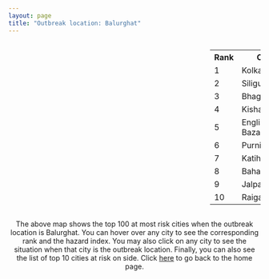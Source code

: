 ```yaml
---
layout: page
title: "Outbreak location: Balurghat"
---
```

<div style="width: 100%; overflow: auto;">
<div style="width: 75%; float: left;">
<div id="mapid">
<script src="https://buda-magenta.github.io/hazard_map/load_map.js"></script>

<script>
var marker_outbreak = L.marker([25.263487, 88.789003],{"autoPan": true}).addTo(map); marker_outbreak.bindTooltip("Balurghat").openTooltip();

var circle_1 = L.circle([22.541418, 88.357691], {"pane": "markerPane", "color": "red", "fill": true, "fillOpacity": 0.2, "fillRule": "evenodd", "lineCap": "round", "lineJoin": "round", "opacity": 1.0, "radius": 128855, "stroke": true, "weight": 3}).addTo(map);
circle_1.bindTooltip("Kolkata<br>rank: 1<br>hazard index: 0.128856")
circle_1.bindPopup('<a href="https://buda-magenta.github.io/hazard_map/Kolkata">Kolkata</a>')

var circle_2 = L.circle([26.716413, 88.430992], {"pane": "markerPane", "color": "red", "fill": true, "fillOpacity": 0.2, "fillRule": "evenodd", "lineCap": "round", "lineJoin": "round", "opacity": 1.0, "radius": 103875, "stroke": true, "weight": 3}).addTo(map);
circle_2.bindTooltip("Siliguri<br>rank: 2<br>hazard index: 0.103876")
circle_2.bindPopup('<a href="https://buda-magenta.github.io/hazard_map/Siliguri">Siliguri</a>')

var circle_3 = L.circle([25.286698, 87.132254], {"pane": "markerPane", "color": "red", "fill": true, "fillOpacity": 0.2, "fillRule": "evenodd", "lineCap": "round", "lineJoin": "round", "opacity": 1.0, "radius": 22981, "stroke": true, "weight": 3}).addTo(map);
circle_3.bindTooltip("Bhagalpur<br>rank: 3<br>hazard index: 0.022982")
circle_3.bindPopup('<a href="https://buda-magenta.github.io/hazard_map/Bhagalpur">Bhagalpur</a>')

var circle_4 = L.circle([26.298638, 87.953148], {"pane": "markerPane", "color": "red", "fill": true, "fillOpacity": 0.2, "fillRule": "evenodd", "lineCap": "round", "lineJoin": "round", "opacity": 1.0, "radius": 19811, "stroke": true, "weight": 3}).addTo(map);
circle_4.bindTooltip("Kishanganj<br>rank: 4<br>hazard index: 0.019812")
circle_4.bindPopup('<a href="https://buda-magenta.github.io/hazard_map/Kishanganj">Kishanganj</a>')

var circle_5 = L.circle([24.965712, 88.127778], {"pane": "markerPane", "color": "red", "fill": true, "fillOpacity": 0.2, "fillRule": "evenodd", "lineCap": "round", "lineJoin": "round", "opacity": 1.0, "radius": 18678, "stroke": true, "weight": 3}).addTo(map);
circle_5.bindTooltip("English Bazar<br>rank: 5<br>hazard index: 0.018679")
circle_5.bindPopup('<a href="https://buda-magenta.github.io/hazard_map/English_Bazar">English Bazar</a>')

var circle_6 = L.circle([26.000000, 87.500000], {"pane": "markerPane", "color": "red", "fill": true, "fillOpacity": 0.2, "fillRule": "evenodd", "lineCap": "round", "lineJoin": "round", "opacity": 1.0, "radius": 16194, "stroke": true, "weight": 3}).addTo(map);
circle_6.bindTooltip("Purnia<br>rank: 6<br>hazard index: 0.016194")
circle_6.bindPopup('<a href="https://buda-magenta.github.io/hazard_map/Purnia">Purnia</a>')

var circle_7 = L.circle([25.560900, 87.647654], {"pane": "markerPane", "color": "red", "fill": true, "fillOpacity": 0.2, "fillRule": "evenodd", "lineCap": "round", "lineJoin": "round", "opacity": 1.0, "radius": 13044, "stroke": true, "weight": 3}).addTo(map);
circle_7.bindTooltip("Katihar<br>rank: 7<br>hazard index: 0.013044")
circle_7.bindPopup('<a href="https://buda-magenta.github.io/hazard_map/Katihar">Katihar</a>')

var circle_8 = L.circle([24.379576, 88.585573], {"pane": "markerPane", "color": "red", "fill": true, "fillOpacity": 0.2, "fillRule": "evenodd", "lineCap": "round", "lineJoin": "round", "opacity": 1.0, "radius": 11276, "stroke": true, "weight": 3}).addTo(map);
circle_8.bindTooltip("Baharampur<br>rank: 8<br>hazard index: 0.011277")
circle_8.bindPopup('<a href="https://buda-magenta.github.io/hazard_map/Baharampur">Baharampur</a>')

var circle_9 = L.circle([26.626484, 88.734077], {"pane": "markerPane", "color": "red", "fill": true, "fillOpacity": 0.2, "fillRule": "evenodd", "lineCap": "round", "lineJoin": "round", "opacity": 1.0, "radius": 10773, "stroke": true, "weight": 3}).addTo(map);
circle_9.bindTooltip("Jalpaiguri<br>rank: 9<br>hazard index: 0.010773")
circle_9.bindPopup('<a href="https://buda-magenta.github.io/hazard_map/Jalpaiguri">Jalpaiguri</a>')

var circle_10 = L.circle([25.680654, 88.124646], {"pane": "markerPane", "color": "red", "fill": true, "fillOpacity": 0.2, "fillRule": "evenodd", "lineCap": "round", "lineJoin": "round", "opacity": 1.0, "radius": 10602, "stroke": true, "weight": 3}).addTo(map);
circle_10.bindTooltip("Raiganj<br>rank: 10<br>hazard index: 0.010603")
circle_10.bindPopup('<a href="https://buda-magenta.github.io/hazard_map/Raiganj">Raiganj</a>')

var circle_11 = L.circle([26.698885, 88.320030], {"pane": "markerPane", "color": "red", "fill": true, "fillOpacity": 0.2, "fillRule": "evenodd", "lineCap": "round", "lineJoin": "round", "opacity": 1.0, "radius": 8889, "stroke": true, "weight": 3}).addTo(map);
circle_11.bindTooltip("Bagdogra<br>rank: 11<br>hazard index: 0.008889")
circle_11.bindPopup('<a href="https://buda-magenta.github.io/hazard_map/Bagdogra">Bagdogra</a>')

var circle_12 = L.circle([23.250000, 87.750000], {"pane": "markerPane", "color": "red", "fill": true, "fillOpacity": 0.2, "fillRule": "evenodd", "lineCap": "round", "lineJoin": "round", "opacity": 1.0, "radius": 4842, "stroke": true, "weight": 3}).addTo(map);
circle_12.bindTooltip("Barddhaman<br>rank: 12<br>hazard index: 0.004843")
circle_12.bindPopup('<a href="https://buda-magenta.github.io/hazard_map/Barddhaman">Barddhaman</a>')

var circle_13 = L.circle([22.591260, 88.390964], {"pane": "markerPane", "color": "red", "fill": true, "fillOpacity": 0.2, "fillRule": "evenodd", "lineCap": "round", "lineJoin": "round", "opacity": 1.0, "radius": 3772, "stroke": true, "weight": 3}).addTo(map);
circle_13.bindTooltip("Bidhan Nagar<br>rank: 13<br>hazard index: 0.003772")
circle_13.bindPopup('<a href="https://buda-magenta.github.io/hazard_map/Bidhan_Nagar">Bidhan Nagar</a>')

var circle_14 = L.circle([26.180598, 91.753943], {"pane": "markerPane", "color": "red", "fill": true, "fillOpacity": 0.2, "fillRule": "evenodd", "lineCap": "round", "lineJoin": "round", "opacity": 1.0, "radius": 3337, "stroke": true, "weight": 3}).addTo(map);
circle_14.bindTooltip("Guwahati<br>rank: 14<br>hazard index: 0.003338")
circle_14.bindPopup('<a href="https://buda-magenta.github.io/hazard_map/Guwahati">Guwahati</a>')

var circle_15 = L.circle([22.472223, 88.093845], {"pane": "markerPane", "color": "red", "fill": true, "fillOpacity": 0.2, "fillRule": "evenodd", "lineCap": "round", "lineJoin": "round", "opacity": 1.0, "radius": 1886, "stroke": true, "weight": 3}).addTo(map);
circle_15.bindTooltip("Uluberia<br>rank: 15<br>hazard index: 0.001886")
circle_15.bindPopup('<a href="https://buda-magenta.github.io/hazard_map/Uluberia">Uluberia</a>')

var circle_16 = L.circle([28.651718, 77.221939], {"pane": "markerPane", "color": "red", "fill": true, "fillOpacity": 0.2, "fillRule": "evenodd", "lineCap": "round", "lineJoin": "round", "opacity": 1.0, "radius": 1859, "stroke": true, "weight": 3}).addTo(map);
circle_16.bindTooltip("Delhi<br>rank: 16<br>hazard index: 0.001860")
circle_16.bindPopup('<a href="https://buda-magenta.github.io/hazard_map/Delhi">Delhi</a>')

var circle_17 = L.circle([25.832642, 86.614893], {"pane": "markerPane", "color": "red", "fill": true, "fillOpacity": 0.2, "fillRule": "evenodd", "lineCap": "round", "lineJoin": "round", "opacity": 1.0, "radius": 1812, "stroke": true, "weight": 3}).addTo(map);
circle_17.bindTooltip("Saharsa<br>rank: 17<br>hazard index: 0.001812")
circle_17.bindPopup('<a href="https://buda-magenta.github.io/hazard_map/Saharsa">Saharsa</a>')

var circle_18 = L.circle([23.388901, 88.372439], {"pane": "markerPane", "color": "red", "fill": true, "fillOpacity": 0.2, "fillRule": "evenodd", "lineCap": "round", "lineJoin": "round", "opacity": 1.0, "radius": 1673, "stroke": true, "weight": 3}).addTo(map);
circle_18.bindTooltip("Nabadwip<br>rank: 18<br>hazard index: 0.001673")
circle_18.bindPopup('<a href="https://buda-magenta.github.io/hazard_map/Nabadwip">Nabadwip</a>')

var circle_19 = L.circle([22.890183, 88.426939], {"pane": "markerPane", "color": "red", "fill": true, "fillOpacity": 0.2, "fillRule": "evenodd", "lineCap": "round", "lineJoin": "round", "opacity": 1.0, "radius": 1472, "stroke": true, "weight": 3}).addTo(map);
circle_19.bindTooltip("Naihati<br>rank: 19<br>hazard index: 0.001472")
circle_19.bindPopup('<a href="https://buda-magenta.github.io/hazard_map/Naihati">Naihati</a>')

var circle_20 = L.circle([25.329791, 86.456777], {"pane": "markerPane", "color": "red", "fill": true, "fillOpacity": 0.2, "fillRule": "evenodd", "lineCap": "round", "lineJoin": "round", "opacity": 1.0, "radius": 1462, "stroke": true, "weight": 3}).addTo(map);
circle_20.bindTooltip("Jamalpur<br>rank: 20<br>hazard index: 0.001462")
circle_20.bindPopup('<a href="https://buda-magenta.github.io/hazard_map/Jamalpur">Jamalpur</a>')

var circle_21 = L.circle([25.720581, 85.255560], {"pane": "markerPane", "color": "red", "fill": true, "fillOpacity": 0.2, "fillRule": "evenodd", "lineCap": "round", "lineJoin": "round", "opacity": 1.0, "radius": 1437, "stroke": true, "weight": 3}).addTo(map);
circle_21.bindTooltip("Hajipur<br>rank: 21<br>hazard index: 0.001438")
circle_21.bindPopup('<a href="https://buda-magenta.github.io/hazard_map/Hajipur">Hajipur</a>')

var circle_22 = L.circle([19.075990, 72.877393], {"pane": "markerPane", "color": "red", "fill": true, "fillOpacity": 0.2, "fillRule": "evenodd", "lineCap": "round", "lineJoin": "round", "opacity": 1.0, "radius": 1409, "stroke": true, "weight": 3}).addTo(map);
circle_22.bindTooltip("Mumbai<br>rank: 22<br>hazard index: 0.001410")
circle_22.bindPopup('<a href="https://buda-magenta.github.io/hazard_map/Mumbai">Mumbai</a>')

var circle_23 = L.circle([27.037755, 88.263176], {"pane": "markerPane", "color": "red", "fill": true, "fillOpacity": 0.2, "fillRule": "evenodd", "lineCap": "round", "lineJoin": "round", "opacity": 1.0, "radius": 1340, "stroke": true, "weight": 3}).addTo(map);
circle_23.bindTooltip("Darjeeling<br>rank: 23<br>hazard index: 0.001340")
circle_23.bindPopup('<a href="https://buda-magenta.github.io/hazard_map/Darjeeling">Darjeeling</a>')

var circle_24 = L.circle([23.535048, 87.338043], {"pane": "markerPane", "color": "red", "fill": true, "fillOpacity": 0.2, "fillRule": "evenodd", "lineCap": "round", "lineJoin": "round", "opacity": 1.0, "radius": 1322, "stroke": true, "weight": 3}).addTo(map);
circle_24.bindTooltip("Durgapur<br>rank: 24<br>hazard index: 0.001323")
circle_24.bindPopup('<a href="https://buda-magenta.github.io/hazard_map/Durgapur">Durgapur</a>')

var circle_25 = L.circle([23.687130, 86.974659], {"pane": "markerPane", "color": "red", "fill": true, "fillOpacity": 0.2, "fillRule": "evenodd", "lineCap": "round", "lineJoin": "round", "opacity": 1.0, "radius": 1217, "stroke": true, "weight": 3}).addTo(map);
circle_25.bindTooltip("Asansol<br>rank: 25<br>hazard index: 0.001218")
circle_25.bindPopup('<a href="https://buda-magenta.github.io/hazard_map/Asansol">Asansol</a>')

var circle_26 = L.circle([22.695034, 88.377060], {"pane": "markerPane", "color": "red", "fill": true, "fillOpacity": 0.2, "fillRule": "evenodd", "lineCap": "round", "lineJoin": "round", "opacity": 1.0, "radius": 1128, "stroke": true, "weight": 3}).addTo(map);
circle_26.bindTooltip("Panihati<br>rank: 26<br>hazard index: 0.001129")
circle_26.bindPopup('<a href="https://buda-magenta.github.io/hazard_map/Panihati">Panihati</a>')

var circle_27 = L.circle([26.148658, 85.340013], {"pane": "markerPane", "color": "red", "fill": true, "fillOpacity": 0.2, "fillRule": "evenodd", "lineCap": "round", "lineJoin": "round", "opacity": 1.0, "radius": 1094, "stroke": true, "weight": 3}).addTo(map);
circle_27.bindTooltip("Muzaffarpur<br>rank: 27<br>hazard index: 0.001095")
circle_27.bindPopup('<a href="https://buda-magenta.github.io/hazard_map/Muzaffarpur">Muzaffarpur</a>')

var circle_28 = L.circle([25.609324, 85.123525], {"pane": "markerPane", "color": "red", "fill": true, "fillOpacity": 0.2, "fillRule": "evenodd", "lineCap": "round", "lineJoin": "round", "opacity": 1.0, "radius": 1054, "stroke": true, "weight": 3}).addTo(map);
circle_28.bindTooltip("Patna<br>rank: 28<br>hazard index: 0.001054")
circle_28.bindPopup('<a href="https://buda-magenta.github.io/hazard_map/Patna">Patna</a>')

var circle_29 = L.circle([25.133173, 86.525040], {"pane": "markerPane", "color": "red", "fill": true, "fillOpacity": 0.2, "fillRule": "evenodd", "lineCap": "round", "lineJoin": "round", "opacity": 1.0, "radius": 918, "stroke": true, "weight": 3}).addTo(map);
circle_29.bindTooltip("Kharagpur<br>rank: 29<br>hazard index: 0.000919")
circle_29.bindPopup('<a href="https://buda-magenta.github.io/hazard_map/Kharagpur">Kharagpur</a>')

var circle_30 = L.circle([22.670728, 88.376342], {"pane": "markerPane", "color": "red", "fill": true, "fillOpacity": 0.2, "fillRule": "evenodd", "lineCap": "round", "lineJoin": "round", "opacity": 1.0, "radius": 917, "stroke": true, "weight": 3}).addTo(map);
circle_30.bindTooltip("Kamarhati<br>rank: 30<br>hazard index: 0.000918")
circle_30.bindPopup('<a href="https://buda-magenta.github.io/hazard_map/Kamarhati">Kamarhati</a>')

var circle_31 = L.circle([12.979120, 77.591300], {"pane": "markerPane", "color": "red", "fill": true, "fillOpacity": 0.2, "fillRule": "evenodd", "lineCap": "round", "lineJoin": "round", "opacity": 1.0, "radius": 913, "stroke": true, "weight": 3}).addTo(map);
circle_31.bindTooltip("Bangalore<br>rank: 31<br>hazard index: 0.000914")
circle_31.bindPopup('<a href="https://buda-magenta.github.io/hazard_map/Bangalore">Bangalore</a>')

var circle_32 = L.circle([25.512719, 86.090571], {"pane": "markerPane", "color": "red", "fill": true, "fillOpacity": 0.2, "fillRule": "evenodd", "lineCap": "round", "lineJoin": "round", "opacity": 1.0, "radius": 866, "stroke": true, "weight": 3}).addTo(map);
circle_32.bindTooltip("Begusarai<br>rank: 32<br>hazard index: 0.000867")
circle_32.bindPopup('<a href="https://buda-magenta.github.io/hazard_map/Begusarai">Begusarai</a>')

var circle_33 = L.circle([22.646958, 88.343612], {"pane": "markerPane", "color": "red", "fill": true, "fillOpacity": 0.2, "fillRule": "evenodd", "lineCap": "round", "lineJoin": "round", "opacity": 1.0, "radius": 840, "stroke": true, "weight": 3}).addTo(map);
circle_33.bindTooltip("Bally<br>rank: 33<br>hazard index: 0.000841")
circle_33.bindPopup('<a href="https://buda-magenta.github.io/hazard_map/Bally">Bally</a>')

var circle_34 = L.circle([20.266777, 85.843559], {"pane": "markerPane", "color": "red", "fill": true, "fillOpacity": 0.2, "fillRule": "evenodd", "lineCap": "round", "lineJoin": "round", "opacity": 1.0, "radius": 827, "stroke": true, "weight": 3}).addTo(map);
circle_34.bindTooltip("Bhubaneswar<br>rank: 34<br>hazard index: 0.000828")
circle_34.bindPopup('<a href="https://buda-magenta.github.io/hazard_map/Bhubaneswar">Bhubaneswar</a>')

var circle_35 = L.circle([22.707369, 88.374437], {"pane": "markerPane", "color": "red", "fill": true, "fillOpacity": 0.2, "fillRule": "evenodd", "lineCap": "round", "lineJoin": "round", "opacity": 1.0, "radius": 794, "stroke": true, "weight": 3}).addTo(map);
circle_35.bindTooltip("Baranagar<br>rank: 35<br>hazard index: 0.000794")
circle_35.bindPopup('<a href="https://buda-magenta.github.io/hazard_map/Baranagar">Baranagar</a>')

var circle_36 = L.circle([22.508621, 88.253218], {"pane": "markerPane", "color": "red", "fill": true, "fillOpacity": 0.2, "fillRule": "evenodd", "lineCap": "round", "lineJoin": "round", "opacity": 1.0, "radius": 750, "stroke": true, "weight": 3}).addTo(map);
circle_36.bindTooltip("Maheshtala<br>rank: 36<br>hazard index: 0.000750")
circle_36.bindPopup('<a href="https://buda-magenta.github.io/hazard_map/Maheshtala">Maheshtala</a>')

var circle_37 = L.circle([21.735348, 81.944459], {"pane": "markerPane", "color": "red", "fill": true, "fillOpacity": 0.2, "fillRule": "evenodd", "lineCap": "round", "lineJoin": "round", "opacity": 1.0, "radius": 706, "stroke": true, "weight": 3}).addTo(map);
circle_37.bindTooltip("Bhatpara<br>rank: 37<br>hazard index: 0.000706")
circle_37.bindPopup('<a href="https://buda-magenta.github.io/hazard_map/Bhatpara">Bhatpara</a>')

var circle_38 = L.circle([22.870214, 88.419608], {"pane": "markerPane", "color": "red", "fill": true, "fillOpacity": 0.2, "fillRule": "evenodd", "lineCap": "round", "lineJoin": "round", "opacity": 1.0, "radius": 678, "stroke": true, "weight": 3}).addTo(map);
circle_38.bindTooltip("Barrackpur<br>rank: 38<br>hazard index: 0.000678")
circle_38.bindPopup('<a href="https://buda-magenta.github.io/hazard_map/Barrackpur">Barrackpur</a>')

var circle_39 = L.circle([23.405848, 88.495894], {"pane": "markerPane", "color": "red", "fill": true, "fillOpacity": 0.2, "fillRule": "evenodd", "lineCap": "round", "lineJoin": "round", "opacity": 1.0, "radius": 671, "stroke": true, "weight": 3}).addTo(map);
circle_39.bindTooltip("Krishnanagar<br>rank: 39<br>hazard index: 0.000671")
circle_39.bindPopup('<a href="https://buda-magenta.github.io/hazard_map/Krishnanagar">Krishnanagar</a>')

var circle_40 = L.circle([13.083694, 80.270186], {"pane": "markerPane", "color": "red", "fill": true, "fillOpacity": 0.2, "fillRule": "evenodd", "lineCap": "round", "lineJoin": "round", "opacity": 1.0, "radius": 663, "stroke": true, "weight": 3}).addTo(map);
circle_40.bindTooltip("Chennai<br>rank: 40<br>hazard index: 0.000663")
circle_40.bindPopup('<a href="https://buda-magenta.github.io/hazard_map/Chennai">Chennai</a>')

var circle_41 = L.circle([17.388786, 78.461065], {"pane": "markerPane", "color": "red", "fill": true, "fillOpacity": 0.2, "fillRule": "evenodd", "lineCap": "round", "lineJoin": "round", "opacity": 1.0, "radius": 639, "stroke": true, "weight": 3}).addTo(map);
circle_41.bindTooltip("Hyderabad<br>rank: 41<br>hazard index: 0.000639")
circle_41.bindPopup('<a href="https://buda-magenta.github.io/hazard_map/Hyderabad">Hyderabad</a>')

var circle_42 = L.circle([22.801519, 86.202958], {"pane": "markerPane", "color": "red", "fill": true, "fillOpacity": 0.2, "fillRule": "evenodd", "lineCap": "round", "lineJoin": "round", "opacity": 1.0, "radius": 510, "stroke": true, "weight": 3}).addTo(map);
circle_42.bindTooltip("Jamshedpur<br>rank: 42<br>hazard index: 0.000511")
circle_42.bindPopup('<a href="https://buda-magenta.github.io/hazard_map/Jamshedpur">Jamshedpur</a>')

var circle_43 = L.circle([22.754995, 88.341667], {"pane": "markerPane", "color": "red", "fill": true, "fillOpacity": 0.2, "fillRule": "evenodd", "lineCap": "round", "lineJoin": "round", "opacity": 1.0, "radius": 506, "stroke": true, "weight": 3}).addTo(map);
circle_43.bindTooltip("Serampore<br>rank: 43<br>hazard index: 0.000507")
circle_43.bindPopup('<a href="https://buda-magenta.github.io/hazard_map/Serampore">Serampore</a>')

var circle_44 = L.circle([22.949011, 88.435910], {"pane": "markerPane", "color": "red", "fill": true, "fillOpacity": 0.2, "fillRule": "evenodd", "lineCap": "round", "lineJoin": "round", "opacity": 1.0, "radius": 500, "stroke": true, "weight": 3}).addTo(map);
circle_44.bindTooltip("Kanchrapara<br>rank: 44<br>hazard index: 0.000501")
circle_44.bindPopup('<a href="https://buda-magenta.github.io/hazard_map/Kanchrapara">Kanchrapara</a>')

var circle_45 = L.circle([27.484460, 94.901945], {"pane": "markerPane", "color": "red", "fill": true, "fillOpacity": 0.2, "fillRule": "evenodd", "lineCap": "round", "lineJoin": "round", "opacity": 1.0, "radius": 499, "stroke": true, "weight": 3}).addTo(map);
circle_45.bindTooltip("Dibrugarh<br>rank: 45<br>hazard index: 0.000500")
circle_45.bindPopup('<a href="https://buda-magenta.github.io/hazard_map/Dibrugarh">Dibrugarh</a>')

var circle_46 = L.circle([22.717624, 88.488953], {"pane": "markerPane", "color": "red", "fill": true, "fillOpacity": 0.2, "fillRule": "evenodd", "lineCap": "round", "lineJoin": "round", "opacity": 1.0, "radius": 488, "stroke": true, "weight": 3}).addTo(map);
circle_46.bindTooltip("Barasat<br>rank: 46<br>hazard index: 0.000488")
circle_46.bindPopup('<a href="https://buda-magenta.github.io/hazard_map/Barasat">Barasat</a>')

var circle_47 = L.circle([26.838100, 80.934600], {"pane": "markerPane", "color": "red", "fill": true, "fillOpacity": 0.2, "fillRule": "evenodd", "lineCap": "round", "lineJoin": "round", "opacity": 1.0, "radius": 486, "stroke": true, "weight": 3}).addTo(map);
circle_47.bindTooltip("Lucknow<br>rank: 47<br>hazard index: 0.000487")
circle_47.bindPopup('<a href="https://buda-magenta.github.io/hazard_map/Lucknow">Lucknow</a>')

var circle_48 = L.circle([22.794910, 88.331772], {"pane": "markerPane", "color": "red", "fill": true, "fillOpacity": 0.2, "fillRule": "evenodd", "lineCap": "round", "lineJoin": "round", "opacity": 1.0, "radius": 407, "stroke": true, "weight": 3}).addTo(map);
circle_48.bindTooltip("Baidyabati<br>rank: 48<br>hazard index: 0.000408")
circle_48.bindPopup('<a href="https://buda-magenta.github.io/hazard_map/Baidyabati">Baidyabati</a>')

var circle_49 = L.circle([22.920982, 88.437022], {"pane": "markerPane", "color": "red", "fill": true, "fillOpacity": 0.2, "fillRule": "evenodd", "lineCap": "round", "lineJoin": "round", "opacity": 1.0, "radius": 388, "stroke": true, "weight": 3}).addTo(map);
circle_49.bindTooltip("Halisahar<br>rank: 49<br>hazard index: 0.000388")
circle_49.bindPopup('<a href="https://buda-magenta.github.io/hazard_map/Halisahar">Halisahar</a>')

var circle_50 = L.circle([25.572433, 83.609605], {"pane": "markerPane", "color": "red", "fill": true, "fillOpacity": 0.2, "fillRule": "evenodd", "lineCap": "round", "lineJoin": "round", "opacity": 1.0, "radius": 376, "stroke": true, "weight": 3}).addTo(map);
circle_50.bindTooltip("Medinipur<br>rank: 50<br>hazard index: 0.000376")
circle_50.bindPopup('<a href="https://buda-magenta.github.io/hazard_map/Medinipur">Medinipur</a>')

var circle_51 = L.circle([23.795281, 86.430964], {"pane": "markerPane", "color": "red", "fill": true, "fillOpacity": 0.2, "fillRule": "evenodd", "lineCap": "round", "lineJoin": "round", "opacity": 1.0, "radius": 372, "stroke": true, "weight": 3}).addTo(map);
circle_51.bindTooltip("Dhanbad<br>rank: 51<br>hazard index: 0.000373")
circle_51.bindPopup('<a href="https://buda-magenta.github.io/hazard_map/Dhanbad">Dhanbad</a>')

var circle_52 = L.circle([23.831238, 91.282382], {"pane": "markerPane", "color": "red", "fill": true, "fillOpacity": 0.2, "fillRule": "evenodd", "lineCap": "round", "lineJoin": "round", "opacity": 1.0, "radius": 370, "stroke": true, "weight": 3}).addTo(map);
circle_52.bindTooltip("Agartala<br>rank: 52<br>hazard index: 0.000371")
circle_52.bindPopup('<a href="https://buda-magenta.github.io/hazard_map/Agartala">Agartala</a>')

var circle_53 = L.circle([23.370035, 85.325013], {"pane": "markerPane", "color": "red", "fill": true, "fillOpacity": 0.2, "fillRule": "evenodd", "lineCap": "round", "lineJoin": "round", "opacity": 1.0, "radius": 349, "stroke": true, "weight": 3}).addTo(map);
circle_53.bindTooltip("Ranchi<br>rank: 53<br>hazard index: 0.000349")
circle_53.bindPopup('<a href="https://buda-magenta.github.io/hazard_map/Ranchi">Ranchi</a>')

var circle_54 = L.circle([17.723128, 83.301284], {"pane": "markerPane", "color": "red", "fill": true, "fillOpacity": 0.2, "fillRule": "evenodd", "lineCap": "round", "lineJoin": "round", "opacity": 1.0, "radius": 338, "stroke": true, "weight": 3}).addTo(map);
circle_54.bindTooltip("Visakhapatnam<br>rank: 54<br>hazard index: 0.000338")
circle_54.bindPopup('<a href="https://buda-magenta.github.io/hazard_map/Visakhapatnam">Visakhapatnam</a>')

var circle_55 = L.circle([27.329046, 88.612267], {"pane": "markerPane", "color": "red", "fill": true, "fillOpacity": 0.2, "fillRule": "evenodd", "lineCap": "round", "lineJoin": "round", "opacity": 1.0, "radius": 338, "stroke": true, "weight": 3}).addTo(map);
circle_55.bindTooltip("Gangtok<br>rank: 55<br>hazard index: 0.000338")
circle_55.bindPopup('<a href="https://buda-magenta.github.io/hazard_map/Gangtok">Gangtok</a>')

var circle_56 = L.circle([22.694792, 88.453018], {"pane": "markerPane", "color": "red", "fill": true, "fillOpacity": 0.2, "fillRule": "evenodd", "lineCap": "round", "lineJoin": "round", "opacity": 1.0, "radius": 338, "stroke": true, "weight": 3}).addTo(map);
circle_56.bindTooltip("Madhyamgram<br>rank: 56<br>hazard index: 0.000338")
circle_56.bindPopup('<a href="https://buda-magenta.github.io/hazard_map/Madhyamgram">Madhyamgram</a>')

var circle_57 = L.circle([20.468600, 85.879200], {"pane": "markerPane", "color": "red", "fill": true, "fillOpacity": 0.2, "fillRule": "evenodd", "lineCap": "round", "lineJoin": "round", "opacity": 1.0, "radius": 328, "stroke": true, "weight": 3}).addTo(map);
circle_57.bindTooltip("Cuttack<br>rank: 57<br>hazard index: 0.000329")
circle_57.bindPopup('<a href="https://buda-magenta.github.io/hazard_map/Cuttack">Cuttack</a>')

var circle_58 = L.circle([22.667046, 88.341146], {"pane": "markerPane", "color": "red", "fill": true, "fillOpacity": 0.2, "fillRule": "evenodd", "lineCap": "round", "lineJoin": "round", "opacity": 1.0, "radius": 328, "stroke": true, "weight": 3}).addTo(map);
circle_58.bindTooltip("Uttarpara<br>rank: 58<br>hazard index: 0.000329")
circle_58.bindPopup('<a href="https://buda-magenta.github.io/hazard_map/Uttarpara">Uttarpara</a>')

var circle_59 = L.circle([21.149813, 79.082056], {"pane": "markerPane", "color": "red", "fill": true, "fillOpacity": 0.2, "fillRule": "evenodd", "lineCap": "round", "lineJoin": "round", "opacity": 1.0, "radius": 296, "stroke": true, "weight": 3}).addTo(map);
circle_59.bindTooltip("Nagpur<br>rank: 59<br>hazard index: 0.000296")
circle_59.bindPopup('<a href="https://buda-magenta.github.io/hazard_map/Nagpur">Nagpur</a>')

var circle_60 = L.circle([26.083143, 86.032571], {"pane": "markerPane", "color": "red", "fill": true, "fillOpacity": 0.2, "fillRule": "evenodd", "lineCap": "round", "lineJoin": "round", "opacity": 1.0, "radius": 295, "stroke": true, "weight": 3}).addTo(map);
circle_60.bindTooltip("Darbhanga<br>rank: 60<br>hazard index: 0.000296")
circle_60.bindPopup('<a href="https://buda-magenta.github.io/hazard_map/Darbhanga">Darbhanga</a>')

var circle_61 = L.circle([22.741920, 88.379201], {"pane": "markerPane", "color": "red", "fill": true, "fillOpacity": 0.2, "fillRule": "evenodd", "lineCap": "round", "lineJoin": "round", "opacity": 1.0, "radius": 292, "stroke": true, "weight": 3}).addTo(map);
circle_61.bindTooltip("Titagarh<br>rank: 61<br>hazard index: 0.000293")
circle_61.bindPopup('<a href="https://buda-magenta.github.io/hazard_map/Titagarh">Titagarh</a>')

var circle_62 = L.circle([23.021624, 72.579707], {"pane": "markerPane", "color": "red", "fill": true, "fillOpacity": 0.2, "fillRule": "evenodd", "lineCap": "round", "lineJoin": "round", "opacity": 1.0, "radius": 289, "stroke": true, "weight": 3}).addTo(map);
circle_62.bindTooltip("Ahmedabad<br>rank: 62<br>hazard index: 0.000290")
circle_62.bindPopup('<a href="https://buda-magenta.github.io/hazard_map/Ahmedabad">Ahmedabad</a>')

var circle_63 = L.circle([23.131954, 87.207397], {"pane": "markerPane", "color": "red", "fill": true, "fillOpacity": 0.2, "fillRule": "evenodd", "lineCap": "round", "lineJoin": "round", "opacity": 1.0, "radius": 288, "stroke": true, "weight": 3}).addTo(map);
circle_63.bindTooltip("Bankura<br>rank: 63<br>hazard index: 0.000289")
circle_63.bindPopup('<a href="https://buda-magenta.github.io/hazard_map/Bankura">Bankura</a>')

var circle_64 = L.circle([22.715699, 88.381582], {"pane": "markerPane", "color": "red", "fill": true, "fillOpacity": 0.2, "fillRule": "evenodd", "lineCap": "round", "lineJoin": "round", "opacity": 1.0, "radius": 286, "stroke": true, "weight": 3}).addTo(map);
circle_64.bindTooltip("Khardaha<br>rank: 64<br>hazard index: 0.000286")
circle_64.bindPopup('<a href="https://buda-magenta.github.io/hazard_map/Khardaha">Khardaha</a>')

var circle_65 = L.circle([26.505476, 93.977739], {"pane": "markerPane", "color": "red", "fill": true, "fillOpacity": 0.2, "fillRule": "evenodd", "lineCap": "round", "lineJoin": "round", "opacity": 1.0, "radius": 277, "stroke": true, "weight": 3}).addTo(map);
circle_65.bindTooltip("Chandan Nagar<br>rank: 65<br>hazard index: 0.000277")
circle_65.bindPopup('<a href="https://buda-magenta.github.io/hazard_map/Chandan_Nagar">Chandan Nagar</a>')

var circle_66 = L.circle([25.913591, 93.728371], {"pane": "markerPane", "color": "red", "fill": true, "fillOpacity": 0.2, "fillRule": "evenodd", "lineCap": "round", "lineJoin": "round", "opacity": 1.0, "radius": 266, "stroke": true, "weight": 3}).addTo(map);
circle_66.bindTooltip("Dimapur<br>rank: 66<br>hazard index: 0.000266")
circle_66.bindPopup('<a href="https://buda-magenta.github.io/hazard_map/Dimapur">Dimapur</a>')

var circle_67 = L.circle([18.521428, 73.854454], {"pane": "markerPane", "color": "red", "fill": true, "fillOpacity": 0.2, "fillRule": "evenodd", "lineCap": "round", "lineJoin": "round", "opacity": 1.0, "radius": 260, "stroke": true, "weight": 3}).addTo(map);
circle_67.bindTooltip("Pune<br>rank: 67<br>hazard index: 0.000260")
circle_67.bindPopup('<a href="https://buda-magenta.github.io/hazard_map/Pune">Pune</a>')

var circle_68 = L.circle([22.726141, 88.343487], {"pane": "markerPane", "color": "red", "fill": true, "fillOpacity": 0.2, "fillRule": "evenodd", "lineCap": "round", "lineJoin": "round", "opacity": 1.0, "radius": 251, "stroke": true, "weight": 3}).addTo(map);
circle_68.bindTooltip("Rishra<br>rank: 68<br>hazard index: 0.000252")
circle_68.bindPopup('<a href="https://buda-magenta.github.io/hazard_map/Rishra">Rishra</a>')

var circle_69 = L.circle([22.974972, 88.434592], {"pane": "markerPane", "color": "red", "fill": true, "fillOpacity": 0.2, "fillRule": "evenodd", "lineCap": "round", "lineJoin": "round", "opacity": 1.0, "radius": 247, "stroke": true, "weight": 3}).addTo(map);
circle_69.bindTooltip("Kalyani<br>rank: 69<br>hazard index: 0.000247")
circle_69.bindPopup('<a href="https://buda-magenta.github.io/hazard_map/Kalyani">Kalyani</a>')

var circle_70 = L.circle([25.335649, 83.007629], {"pane": "markerPane", "color": "red", "fill": true, "fillOpacity": 0.2, "fillRule": "evenodd", "lineCap": "round", "lineJoin": "round", "opacity": 1.0, "radius": 246, "stroke": true, "weight": 3}).addTo(map);
circle_70.bindTooltip("Varanasi<br>rank: 70<br>hazard index: 0.000247")
circle_70.bindPopup('<a href="https://buda-magenta.github.io/hazard_map/Varanasi">Varanasi</a>')

var circle_71 = L.circle([22.901200, 88.389900], {"pane": "markerPane", "color": "red", "fill": true, "fillOpacity": 0.2, "fillRule": "evenodd", "lineCap": "round", "lineJoin": "round", "opacity": 1.0, "radius": 243, "stroke": true, "weight": 3}).addTo(map);
circle_71.bindTooltip("Hugli-Chinsurah<br>rank: 71<br>hazard index: 0.000244")
circle_71.bindPopup('<a href="https://buda-magenta.github.io/hazard_map/Hugli-Chinsurah">Hugli-Chinsurah</a>')

var circle_72 = L.circle([26.460914, 80.321759], {"pane": "markerPane", "color": "red", "fill": true, "fillOpacity": 0.2, "fillRule": "evenodd", "lineCap": "round", "lineJoin": "round", "opacity": 1.0, "radius": 243, "stroke": true, "weight": 3}).addTo(map);
circle_72.bindTooltip("Kanpur<br>rank: 72<br>hazard index: 0.000244")
circle_72.bindPopup('<a href="https://buda-magenta.github.io/hazard_map/Kanpur">Kanpur</a>')

var circle_73 = L.circle([26.915458, 75.818982], {"pane": "markerPane", "color": "red", "fill": true, "fillOpacity": 0.2, "fillRule": "evenodd", "lineCap": "round", "lineJoin": "round", "opacity": 1.0, "radius": 238, "stroke": true, "weight": 3}).addTo(map);
circle_73.bindTooltip("Jaipur<br>rank: 73<br>hazard index: 0.000239")
circle_73.bindPopup('<a href="https://buda-magenta.github.io/hazard_map/Jaipur">Jaipur</a>')

var circle_74 = L.circle([11.664535, 92.739045], {"pane": "markerPane", "color": "red", "fill": true, "fillOpacity": 0.2, "fillRule": "evenodd", "lineCap": "round", "lineJoin": "round", "opacity": 1.0, "radius": 217, "stroke": true, "weight": 3}).addTo(map);
circle_74.bindTooltip("Port Blair<br>rank: 74<br>hazard index: 0.000218")
circle_74.bindPopup('<a href="https://buda-magenta.github.io/hazard_map/Port_Blair">Port Blair</a>')

var circle_75 = L.circle([23.332200, 86.361600], {"pane": "markerPane", "color": "red", "fill": true, "fillOpacity": 0.2, "fillRule": "evenodd", "lineCap": "round", "lineJoin": "round", "opacity": 1.0, "radius": 209, "stroke": true, "weight": 3}).addTo(map);
circle_75.bindTooltip("Purulia<br>rank: 75<br>hazard index: 0.000210")
circle_75.bindPopup('<a href="https://buda-magenta.github.io/hazard_map/Purulia">Purulia</a>')

var circle_76 = L.circle([22.840800, 88.653500], {"pane": "markerPane", "color": "red", "fill": true, "fillOpacity": 0.2, "fillRule": "evenodd", "lineCap": "round", "lineJoin": "round", "opacity": 1.0, "radius": 186, "stroke": true, "weight": 3}).addTo(map);
circle_76.bindTooltip("Habra<br>rank: 76<br>hazard index: 0.000186")
circle_76.bindPopup('<a href="https://buda-magenta.github.io/hazard_map/Habra">Habra</a>')

var circle_77 = L.circle([24.796436, 85.007956], {"pane": "markerPane", "color": "red", "fill": true, "fillOpacity": 0.2, "fillRule": "evenodd", "lineCap": "round", "lineJoin": "round", "opacity": 1.0, "radius": 179, "stroke": true, "weight": 3}).addTo(map);
circle_77.bindTooltip("Gaya<br>rank: 77<br>hazard index: 0.000180")
circle_77.bindPopup('<a href="https://buda-magenta.github.io/hazard_map/Gaya">Gaya</a>')

var circle_78 = L.circle([16.508759, 80.618510], {"pane": "markerPane", "color": "red", "fill": true, "fillOpacity": 0.2, "fillRule": "evenodd", "lineCap": "round", "lineJoin": "round", "opacity": 1.0, "radius": 163, "stroke": true, "weight": 3}).addTo(map);
circle_78.bindTooltip("Vijayawada<br>rank: 78<br>hazard index: 0.000164")
circle_78.bindPopup('<a href="https://buda-magenta.github.io/hazard_map/Vijayawada">Vijayawada</a>')

var circle_79 = L.circle([22.661196, 88.866022], {"pane": "markerPane", "color": "red", "fill": true, "fillOpacity": 0.2, "fillRule": "evenodd", "lineCap": "round", "lineJoin": "round", "opacity": 1.0, "radius": 159, "stroke": true, "weight": 3}).addTo(map);
circle_79.bindTooltip("Basirhat<br>rank: 79<br>hazard index: 0.000159")
circle_79.bindPopup('<a href="https://buda-magenta.github.io/hazard_map/Basirhat">Basirhat</a>')

var circle_80 = L.circle([22.028124, 88.063265], {"pane": "markerPane", "color": "red", "fill": true, "fillOpacity": 0.2, "fillRule": "evenodd", "lineCap": "round", "lineJoin": "round", "opacity": 1.0, "radius": 148, "stroke": true, "weight": 3}).addTo(map);
circle_80.bindTooltip("Haldia<br>rank: 80<br>hazard index: 0.000148")
circle_80.bindPopup('<a href="https://buda-magenta.github.io/hazard_map/Haldia">Haldia</a>')

var circle_81 = L.circle([23.259346, 88.437212], {"pane": "markerPane", "color": "red", "fill": true, "fillOpacity": 0.2, "fillRule": "evenodd", "lineCap": "round", "lineJoin": "round", "opacity": 1.0, "radius": 139, "stroke": true, "weight": 3}).addTo(map);
circle_81.bindTooltip("Santipur<br>rank: 81<br>hazard index: 0.000139")
circle_81.bindPopup('<a href="https://buda-magenta.github.io/hazard_map/Santipur">Santipur</a>')

var circle_82 = L.circle([25.773344, 84.784977], {"pane": "markerPane", "color": "red", "fill": true, "fillOpacity": 0.2, "fillRule": "evenodd", "lineCap": "round", "lineJoin": "round", "opacity": 1.0, "radius": 134, "stroke": true, "weight": 3}).addTo(map);
circle_82.bindTooltip("Chapra<br>rank: 82<br>hazard index: 0.000135")
circle_82.bindPopup('<a href="https://buda-magenta.github.io/hazard_map/Chapra">Chapra</a>')

var circle_83 = L.circle([21.237947, 81.633683], {"pane": "markerPane", "color": "red", "fill": true, "fillOpacity": 0.2, "fillRule": "evenodd", "lineCap": "round", "lineJoin": "round", "opacity": 1.0, "radius": 134, "stroke": true, "weight": 3}).addTo(map);
circle_83.bindTooltip("Raipur<br>rank: 83<br>hazard index: 0.000134")
circle_83.bindPopup('<a href="https://buda-magenta.github.io/hazard_map/Raipur">Raipur</a>')

var circle_84 = L.circle([19.807608, 85.825254], {"pane": "markerPane", "color": "red", "fill": true, "fillOpacity": 0.2, "fillRule": "evenodd", "lineCap": "round", "lineJoin": "round", "opacity": 1.0, "radius": 122, "stroke": true, "weight": 3}).addTo(map);
circle_84.bindTooltip("Puri<br>rank: 84<br>hazard index: 0.000123")
circle_84.bindPopup('<a href="https://buda-magenta.github.io/hazard_map/Puri">Puri</a>')

var circle_85 = L.circle([21.170200, 72.831100], {"pane": "markerPane", "color": "red", "fill": true, "fillOpacity": 0.2, "fillRule": "evenodd", "lineCap": "round", "lineJoin": "round", "opacity": 1.0, "radius": 120, "stroke": true, "weight": 3}).addTo(map);
circle_85.bindTooltip("Surat<br>rank: 85<br>hazard index: 0.000120")
circle_85.bindPopup('<a href="https://buda-magenta.github.io/hazard_map/Surat">Surat</a>')

var circle_86 = L.circle([22.965365, 88.403973], {"pane": "markerPane", "color": "red", "fill": true, "fillOpacity": 0.2, "fillRule": "evenodd", "lineCap": "round", "lineJoin": "round", "opacity": 1.0, "radius": 116, "stroke": true, "weight": 3}).addTo(map);
circle_86.bindTooltip("Bansberia<br>rank: 86<br>hazard index: 0.000117")
circle_86.bindPopup('<a href="https://buda-magenta.github.io/hazard_map/Bansberia">Bansberia</a>')

var circle_87 = L.circle([21.500000, 86.750000], {"pane": "markerPane", "color": "red", "fill": true, "fillOpacity": 0.2, "fillRule": "evenodd", "lineCap": "round", "lineJoin": "round", "opacity": 1.0, "radius": 115, "stroke": true, "weight": 3}).addTo(map);
circle_87.bindTooltip("Baleshwar<br>rank: 87<br>hazard index: 0.000116")
circle_87.bindPopup('<a href="https://buda-magenta.github.io/hazard_map/Baleshwar">Baleshwar</a>')

var circle_88 = L.circle([24.800609, 93.937000], {"pane": "markerPane", "color": "red", "fill": true, "fillOpacity": 0.2, "fillRule": "evenodd", "lineCap": "round", "lineJoin": "round", "opacity": 1.0, "radius": 111, "stroke": true, "weight": 3}).addTo(map);
circle_88.bindTooltip("Imphal<br>rank: 88<br>hazard index: 0.000111")
circle_88.bindPopup('<a href="https://buda-magenta.github.io/hazard_map/Imphal">Imphal</a>')

var circle_89 = L.circle([21.934900, 86.732400], {"pane": "markerPane", "color": "red", "fill": true, "fillOpacity": 0.2, "fillRule": "evenodd", "lineCap": "round", "lineJoin": "round", "opacity": 1.0, "radius": 108, "stroke": true, "weight": 3}).addTo(map);
circle_89.bindTooltip("Baripada<br>rank: 89<br>hazard index: 0.000108")
circle_89.bindPopup('<a href="https://buda-magenta.github.io/hazard_map/Baripada">Baripada</a>')

var circle_90 = L.circle([28.457876, 79.405571], {"pane": "markerPane", "color": "red", "fill": true, "fillOpacity": 0.2, "fillRule": "evenodd", "lineCap": "round", "lineJoin": "round", "opacity": 1.0, "radius": 107, "stroke": true, "weight": 3}).addTo(map);
circle_90.bindTooltip("Bareilly<br>rank: 90<br>hazard index: 0.000108")
circle_90.bindPopup('<a href="https://buda-magenta.github.io/hazard_map/Bareilly">Bareilly</a>')

var circle_91 = L.circle([24.817861, 92.756221], {"pane": "markerPane", "color": "red", "fill": true, "fillOpacity": 0.2, "fillRule": "evenodd", "lineCap": "round", "lineJoin": "round", "opacity": 1.0, "radius": 106, "stroke": true, "weight": 3}).addTo(map);
circle_91.bindTooltip("Silchar<br>rank: 91<br>hazard index: 0.000107")
circle_91.bindPopup('<a href="https://buda-magenta.github.io/hazard_map/Silchar">Silchar</a>')

var circle_92 = L.circle([25.438130, 81.833800], {"pane": "markerPane", "color": "red", "fill": true, "fillOpacity": 0.2, "fillRule": "evenodd", "lineCap": "round", "lineJoin": "round", "opacity": 1.0, "radius": 105, "stroke": true, "weight": 3}).addTo(map);
circle_92.bindTooltip("Allahabad<br>rank: 92<br>hazard index: 0.000105")
circle_92.bindPopup('<a href="https://buda-magenta.github.io/hazard_map/Allahabad">Allahabad</a>')

var circle_93 = L.circle([21.063329, 86.505373], {"pane": "markerPane", "color": "red", "fill": true, "fillOpacity": 0.2, "fillRule": "evenodd", "lineCap": "round", "lineJoin": "round", "opacity": 1.0, "radius": 104, "stroke": true, "weight": 3}).addTo(map);
circle_93.bindTooltip("Bhadrak<br>rank: 93<br>hazard index: 0.000105")
circle_93.bindPopup('<a href="https://buda-magenta.github.io/hazard_map/Bhadrak">Bhadrak</a>')

var circle_94 = L.circle([23.056882, 88.781851], {"pane": "markerPane", "color": "red", "fill": true, "fillOpacity": 0.2, "fillRule": "evenodd", "lineCap": "round", "lineJoin": "round", "opacity": 1.0, "radius": 103, "stroke": true, "weight": 3}).addTo(map);
circle_94.bindTooltip("Bongaon<br>rank: 94<br>hazard index: 0.000103")
circle_94.bindPopup('<a href="https://buda-magenta.github.io/hazard_map/Bongaon">Bongaon</a>')

var circle_95 = L.circle([19.194329, 72.970178], {"pane": "markerPane", "color": "red", "fill": true, "fillOpacity": 0.2, "fillRule": "evenodd", "lineCap": "round", "lineJoin": "round", "opacity": 1.0, "radius": 93, "stroke": true, "weight": 3}).addTo(map);
circle_95.bindTooltip("Thane<br>rank: 95<br>hazard index: 0.000094")
circle_95.bindPopup('<a href="https://buda-magenta.github.io/hazard_map/Thane">Thane</a>')

var circle_96 = L.circle([23.160894, 79.949770], {"pane": "markerPane", "color": "red", "fill": true, "fillOpacity": 0.2, "fillRule": "evenodd", "lineCap": "round", "lineJoin": "round", "opacity": 1.0, "radius": 91, "stroke": true, "weight": 3}).addTo(map);
circle_96.bindTooltip("Jabalpur<br>rank: 96<br>hazard index: 0.000091")
circle_96.bindPopup('<a href="https://buda-magenta.github.io/hazard_map/Jabalpur">Jabalpur</a>')

var circle_97 = L.circle([22.214285, 84.872437], {"pane": "markerPane", "color": "red", "fill": true, "fillOpacity": 0.2, "fillRule": "evenodd", "lineCap": "round", "lineJoin": "round", "opacity": 1.0, "radius": 83, "stroke": true, "weight": 3}).addTo(map);
circle_97.bindTooltip("Raurkela<br>rank: 97<br>hazard index: 0.000083")
circle_97.bindPopup('<a href="https://buda-magenta.github.io/hazard_map/Raurkela">Raurkela</a>')

var circle_98 = L.circle([30.909016, 75.851601], {"pane": "markerPane", "color": "red", "fill": true, "fillOpacity": 0.2, "fillRule": "evenodd", "lineCap": "round", "lineJoin": "round", "opacity": 1.0, "radius": 81, "stroke": true, "weight": 3}).addTo(map);
circle_98.bindTooltip("Ludhiana<br>rank: 98<br>hazard index: 0.000081")
circle_98.bindPopup('<a href="https://buda-magenta.github.io/hazard_map/Ludhiana">Ludhiana</a>')

var circle_99 = L.circle([28.863842, 78.805778], {"pane": "markerPane", "color": "red", "fill": true, "fillOpacity": 0.2, "fillRule": "evenodd", "lineCap": "round", "lineJoin": "round", "opacity": 1.0, "radius": 76, "stroke": true, "weight": 3}).addTo(map);
circle_99.bindTooltip("Moradabad<br>rank: 99<br>hazard index: 0.000077")
circle_99.bindPopup('<a href="https://buda-magenta.github.io/hazard_map/Moradabad">Moradabad</a>')

var circle_100 = L.circle([26.671329, 83.364583], {"pane": "markerPane", "color": "red", "fill": true, "fillOpacity": 0.2, "fillRule": "evenodd", "lineCap": "round", "lineJoin": "round", "opacity": 1.0, "radius": 74, "stroke": true, "weight": 3}).addTo(map);
circle_100.bindTooltip("Gorakhpur<br>rank: 100<br>hazard index: 0.000074")
circle_100.bindPopup('<a href="https://buda-magenta.github.io/hazard_map/Gorakhpur">Gorakhpur</a>')
</script>
</div>
</div>


<div style="width: 20%; float: right;">
<table>
<tr>
<th>Rank</th>
<th>City</th>
</tr>

<tr>
<td>1</td>
<td>Kolkata</td>
</tr>

<tr>
<td>2</td>
<td>Siliguri</td>
</tr>

<tr>
<td>3</td>
<td>Bhagalpur</td>
</tr>

<tr>
<td>4</td>
<td>Kishanganj</td>
</tr>

<tr>
<td>5</td>
<td>English Bazar</td>
</tr>

<tr>
<td>6</td>
<td>Purnia</td>
</tr>

<tr>
<td>7</td>
<td>Katihar</td>
</tr>

<tr>
<td>8</td>
<td>Baharampur</td>
</tr>

<tr>
<td>9</td>
<td>Jalpaiguri</td>
</tr>

<tr>
<td>10</td>
<td>Raiganj</td>
</tr>

</table>
</div>
</div>


<p align="center"> The above map shows the top 100 at most risk cities when the outbreak location is Balurghat. You can hover over any city to see the corresponding rank and the hazard index. You may also click on any city to see the situation when that city is the outbreak location. Finally, you can also see the list of top 10 cities at risk on side.  Click <a href="https://buda-magenta.github.io/hazard_map/">here</a> to go back to the home page.
</p>